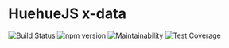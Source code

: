 # HuehueJS x-data
[![Build Status](https://travis-ci.org/HuehueJS/x-data.svg?branch=master)](https://travis-ci.org/HuehueJS/x-data)
[![npm version](https://badge.fury.io/js/%40huehuejs%2Fx-data.svg)](https://npmjs.com/@huehuejs/x-data)
[![Maintainability](https://api.codeclimate.com/v1/badges/b6cb639d5c9823e3b786/maintainability)](https://codeclimate.com/github/HuehueJS/x-data/maintainability)
[![Test Coverage](https://api.codeclimate.com/v1/badges/b6cb639d5c9823e3b786/test_coverage)](https://codeclimate.com/github/HuehueJS/x-data/test_coverage)
